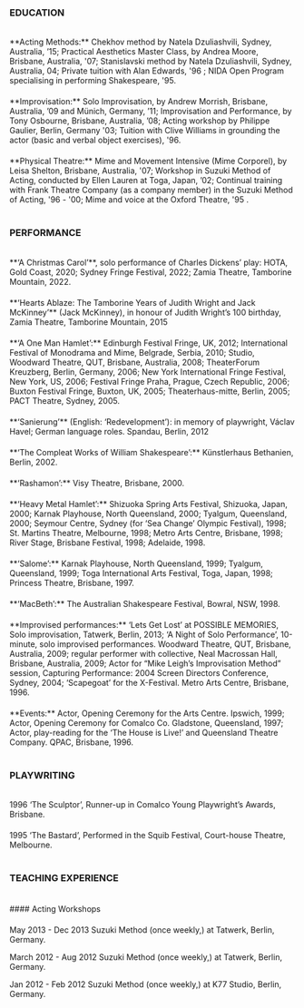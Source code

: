 
### EDUCATION
<br>
**Acting Methods:** Chekhov method by Natela Dzuliashvili, Sydney, Australia, ’15; Practical Aesthetics Master Class, by Andrea Moore, Brisbane, Australia, '07; Stanislavski method by Natela Dzuliashvili, Sydney, Australia, 04; Private tuition with Alan Edwards, '96 ; NIDA Open Program specialising in performing Shakespeare, '95.
<div style="height:20px;"></div>
**Improvisation:** Solo Improvisation, by Andrew Morrish, Brisbane, Australia, ’09 and Münich, Germany, ’11; Improvisation and Performance, by Tony Osbourne, Brisbane, Australia, ’08; Acting workshop by Philippe Gaulier, Berlin, Germany '03; Tuition with Clive Williams in grounding the actor (basic and verbal object exercises), '96.
<div style="height:20px;"></div>
**Physical Theatre:** Mime and Movement Intensive (Mime Corporel), by Leisa Shelton, Brisbane, Australia, '07; Workshop in Suzuki Method of Acting, conducted by Ellen Lauren at Toga, Japan, ’02; Continual training with Frank Theatre Company (as a company member) in the Suzuki Method of Acting, '96 - '00; Mime and voice at the Oxford Theatre, '95 .
<br>
<br>

### PERFORMANCE
<br>
**‘A Christmas Carol’**, solo performance of Charles Dickens’ play: HOTA, Gold Coast, 2020; Sydney Fringe Festival, 2022; Zamia Theatre, Tamborine Mountain, 2022.
<div style="height:20px;"></div>
**‘Hearts Ablaze: The Tamborine Years of Judith Wright and Jack McKinney’** (Jack McKinney), in honour of Judith Wright’s 100 birthday, Zamia Theatre, Tamborine Mountain, 2015
<div style="height:20px;"></div>
**‘A One Man Hamlet’:** Edinburgh Festival Fringe, UK, 2012; International Festival of Monodrama and Mime, Belgrade, Serbia, 2010; Studio, Woodward Theatre, QUT, Brisbane, Australia, 2008; TheaterForum Kreuzberg, Berlin, Germany, 2006; New York International Fringe Festival, New York, US, 2006; Festival Fringe Praha, Prague, Czech Republic, 2006; Buxton Festival Fringe, Buxton, UK, 2005; Theaterhaus-mitte, Berlin, 2005; PACT Theatre, Sydney, 2005.
<div style="height:20px;"></div>
**‘Sanierung’** (English: ‘Redevelopment’): in memory of playwright, Václav Havel; German language roles. Spandau, Berlin, 2012 
<div style="height:20px;"></div>
**‘The Compleat Works of William Shakespeare’:** Künstlerhaus Bethanien, Berlin, 2002.
<div style="height:20px;"></div>
**‘Rashamon’:** Visy Theatre, Brisbane, 2000.
<div style="height:20px;"></div>
**‘Heavy Metal Hamlet’:** Shizuoka Spring Arts Festival, Shizuoka, Japan, 2000; Karnak Playhouse, North Queensland, 2000; Tyalgum, Queensland, 2000; Seymour Centre, Sydney (for ‘Sea Change’ Olympic Festival), 1998; St. Martins Theatre, Melbourne, 1998; Metro Arts Centre, Brisbane, 1998; River Stage, Brisbane Festival, 1998; Adelaide, 1998.
<div style="height:20px;"></div>
**‘Salome’:** Karnak Playhouse, North Queensland, 1999; Tyalgum, Queensland, 1999; Toga International Arts Festival, Toga, Japan, 1998; Princess Theatre, Brisbane, 1997.
<div style="height:20px;"></div>
**‘MacBeth’:** The Australian Shakespeare Festival, Bowral, NSW, 1998.
<div style="height:20px;"></div>
**Improvised performances:** ‘Lets Get Lost’ at POSSIBLE MEMORIES, Solo improvisation, Tatwerk, Berlin, 2013; ‘A Night of Solo Performance’, 10-minute, solo improvised performances. Woodward Theatre, QUT, Brisbane, Australia, 2009; regular performer with collective, Neal Macrossan Hall, Brisbane, Australia, 2009; Actor for “Mike Leigh’s Improvisation Method” session, Capturing Performance: 2004 Screen Directors Conference, Sydney, 2004; ‘Scapegoat’ for the X-Festival. Metro Arts Centre, Brisbane, 1996.
<div style="height:20px;"></div>
**Events:** Actor, Opening Ceremony for the Arts Centre. Ipswich, 1999; Actor, Opening Ceremony for Comalco Co. Gladstone, Queensland, 1997; Actor, play-reading for the ‘The House is Live!’ and Queensland Theatre Company. QPAC, Brisbane, 1996.
<br>
<br>

### PLAYWRITING
<br>
1996		‘The Sculptor’, Runner-up in Comalco Young Playwright’s Awards, Brisbane.
<div style="height:20px;"></div>
1995 		‘The Bastard’, Performed in the Squib Festival, Court-house Theatre, Melbourne.
<br>
<br>

### TEACHING EXPERIENCE
<div style="height:20px;"></div>
#### Acting Workshops
<div style="height:20px;"></div>
May 2013 - Dec 2013		Suzuki Method (once weekly,) at Tatwerk, Berlin, Germany.

March 2012 - Aug 2012	Suzuki Method (once weekly,) at Tatwerk, Berlin, Germany.

Jan 2012 - Feb 2012		Suzuki Method (once weekly,) at K77 Studio, Berlin, Germany.
